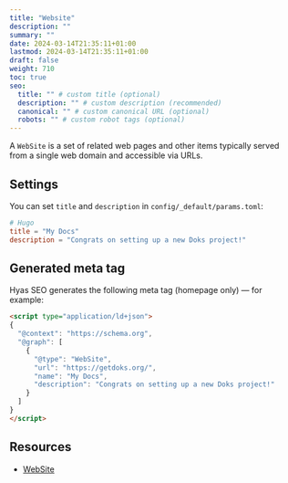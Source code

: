 ```yaml
---
title: "Website"
description: ""
summary: ""
date: 2024-03-14T21:35:11+01:00
lastmod: 2024-03-14T21:35:11+01:00
draft: false
weight: 710
toc: true
seo:
  title: "" # custom title (optional)
  description: "" # custom description (recommended)
  canonical: "" # custom canonical URL (optional)
  robots: "" # custom robot tags (optional)
---
```


A `WebSite` is a set of related web pages and other items typically served from a single web domain and accessible via URLs.

## Settings

You can set `title` and `description` in `config/_default/params.toml`:

```toml {title="params.toml"}
# Hugo
title = "My Docs"
description = "Congrats on setting up a new Doks project!"
```

## Generated meta tag

Hyas SEO generates the following meta tag (homepage only) — for example:

```html
<script type="application/ld+json">
{
  "@context": "https://schema.org",
  "@graph": [
    {
      "@type": "WebSite",
      "url": "https://getdoks.org/",
      "name": "My Docs",
      "description": "Congrats on setting up a new Doks project!"
    }
  ]
}
</script>
```

## Resources

- [WebSite](https://schema.org/WebSite)
